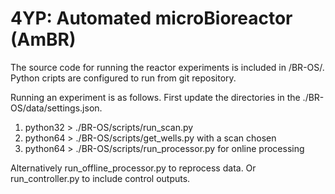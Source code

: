 # 4YP: Automated microBioreactor (AmBR)

The source code for running the reactor experiments is included in /BR-OS/. Python cripts are configured to run from git repository.

Running an experiment is as follows. First update the directories in the ./BR-OS/data/settings.json. 
1. python32 > ./BR-OS/scripts/run_scan.py
2. python64 > ./BR-OS/scripts/get_wells.py with a scan chosen
3. python64 > ./BR-OS/scripts/run_processor.py for online processing

Alternatively run_offline_processor.py to reprocess data. Or run_controller.py to include control outputs. 
